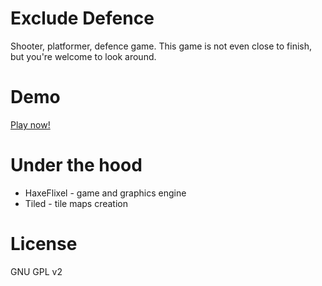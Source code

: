 # Exclude Defence

Shooter, platformer, defence game.
This game is not even close to finish, but you're welcome to look around.

# Demo

[Play now!](http://zielak.pl/pub/ExcludeDefence/)

# Under the hood

- HaxeFlixel - game and graphics engine
- Tiled - tile maps creation

# License

GNU GPL v2

